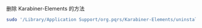 删除 Karabiner-Elements 的方法
```bash
sudo '/Library/Application Support/org.pqrs/Karabiner-Elements/uninstall.sh'
```
